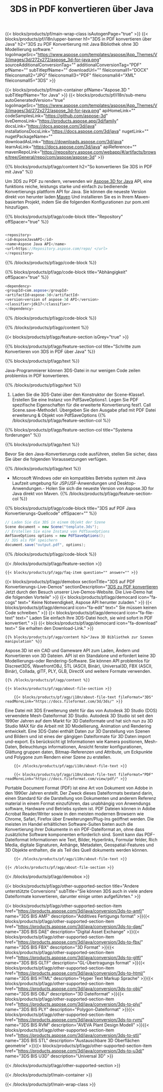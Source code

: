 ﻿---
title: 3DS in PDF konvertieren über Java 
url: /de/java/conversion/3ds-to-pdf/ 
description: Beispiel für Java Konvertierungs code für 3DS-Format in PDF-Datei. Verwenden Sie diesen Beispielcode, um 3DS in PDF innerhalb einer Web-oder Desktop-Java-basierten Anwendung zu konvertieren.
---
{{< blocks/products/pf/main-wrap-class isAutogenPage="true" >}}
{{< blocks/products/pf/i18n/upper-banner h1="3DS in PDF konvertieren über Java" h2="3DS zu PDF Konvertierung mit Java Bibliothek ohne 3D Modellierung software." logoImageSrc="https://www.aspose.com/templates/aspose/App_Themes/V3/images/3d/272x272/aspose_3d-for-java.png" sourceAdditionalConversionTag="" additionalConversionTag="PDF" pfName="" subTitlepfName="" downloadUrl="" fileiconsmall1="DOCX" fileiconsmall2="JPG" fileiconsmall3="PDF" fileiconsmall4="XML" fileiconsmall5="3DS" >}}

{{< blocks/products/pf/main-container pfName="Aspose.3D " subTitlepfName="for Java" >}}
{{< blocks/products/pf/i18n/sub-menu autoGeneratedVersion="true" logoImageSrc="https://www.aspose.com/templates/aspose/App_Themes/V3/images/3d/272x272/aspose_3d-for-java.png" apiHomeLink="" codeSamplesLink="https://github.com/aspose-3d" liveDemosLink="https://products.aspose.app/3d/family" docsLink="https://docs.aspose.com/3d/java" installationsDocsLink="https://docs.aspose.com/3d/java" nugetLink="" nugetPackageName="" downloadAsLink="https://downloads.aspose.com/3d/java" learnAsLink="https://docs.aspose.com/3d/java" apiReference="" mavenRepoLink="https://repository.aspose.com/webapp/#/artifacts/browse/tree/General/repo/com/aspose/aspose-3d" >}}

{{% blocks/products/pf/agp/content h2="So konvertieren Sie 3DS in PDF mit Java" %}}

 Um 3DS zu PDF zu rendern, verwenden wir
 [Aspose.3D for Java](https://products.aspose.com/3d/java) 
 API, eine funktions reiche, leistungs starke und einfach zu bedienende Konvertierungs plattform API for Java. Sie können die neueste Version direkt von herunter laden
 [Maven](https://repository.aspose.com/webapp/#/artifacts/browse/tree/General/repo/com/aspose/aspose-3d) 
 Und installieren Sie es in Ihrem Maven-basierten Projekt, indem Sie die folgenden Konfigurationen zur pom.xml hinzufügen.

{{% blocks/products/pf/agp/code-block title="Repository" offSpacer="true" %}}

```cs

<repository>
<id>AsposeJavaAPI</id>
<name>Aspose Java API</name>
<url>https://Repository.aspose.com/repo/ </url>
</repository>


```

{{% /blocks/products/pf/agp/code-block %}}

{{% blocks/products/pf/agp/code-block title="Abhängigkeit" offSpacer="true" %}}

```cs
<dependency>
<groupId>com.aspose</groupId>
<artifactId>aspose-3d</artifactId>
<version>version of aspose-3d API</version>
<classifier>jdk17</classifier>
</dependency>


```

{{% /blocks/products/pf/agp/code-block %}}

{{% /blocks/products/pf/agp/content %}}

{{< blocks/products/pf/agp/feature-section isGrey="true" >}}

{{% blocks/products/pf/agp/feature-section-col title="Schritte zum Konvertieren von 3DS in PDF über Java" %}}

{{% blocks/products/pf/agp/text %}}

 Java-Programmierer können 3DS-Datei in nur wenigen Code zeilen problemlos in PDF konvertieren.

{{% /blocks/products/pf/agp/text %}}

1. Laden Sie die 3DS-Datei über den Konstruktor der Scene-Klasse1. Erstellen Sie eine Instanz von PdfSaveOptions1. Legen Sie PDF spezifische Eigenschaften für die erweiterte Konvertierung fest1. Call Scene.save-Methode1. Übergeben Sie den Ausgabe pfad mit PDF Datei erweiterung & Objekt von PdfSaveOptions
{{% /blocks/products/pf/agp/feature-section-col %}}

{{% blocks/products/pf/agp/feature-section-col title="Systema forderungen" %}}

{{% blocks/products/pf/agp/text %}}

 Bevor Sie den Java-Konvertierungs code ausführen, stellen Sie sicher, dass Sie über die folgenden Voraussetzungen verfügen.

{{% /blocks/products/pf/agp/text %}}

- Microsoft Windows oder ein kompatibles Betriebs system mit Java Laufzeit umgebung für JSP/JSF-Anwendungen und Desktop-Anwendungen.- Holen Sie sich die neueste Version von Aspose.3D for Java direkt von Maven.
{{% /blocks/products/pf/agp/feature-section-col %}}

{{% blocks/products/pf/agp/code-block title="3DS auf PDF Java Konvertierungs-Quellcode" offSpacer="" %}}

```cs
// Laden Sie die 3DS in einem Objekt der Szene 
Scene document = new Scene("template.3ds");
// Erstellen Sie eine Instanz von PdfSaveOptions 
AmfSaveOptions options = new PdfSaveOptions();
// 3DS als PDF speichern 
document.save("output.pdf", options);   


```

{{% /blocks/products/pf/agp/code-block %}}

{{< /blocks/products/pf/agp/feature-section >}}

    {{< blocks/products/pf/agp/faq-item question="" answer="" >}}
 

<!-- aboutfile Starts -->

{{< blocks/products/pf/agp/demobox sectionTitle="3DS auf PDF Konvertierungs-Live-Demos" sectionDescription="[3DS zu PDF konvertieren](https://products.aspose.app/3d/conversion/3ds-to-pdf) Jetzt durch den Besuch unserer Live-Demos-Website. Die Live-Demo hat die folgenden Vorteile" >}}
        {{< blocks/products/pf/agp/democard icon="fa-cogs" text=" Keine Notwendigkeit, Aspose API herunter zuladen." >}}
        {{< blocks/products/pf/agp/democard icon="fa-edit" text=" Sie müssen keinen Code schreiben." >}}
        {{< blocks/products/pf/agp/democard icon="fa-file-text" text=" Laden Sie einfach Ihre 3DS-Datei hoch, sie wird sofort in PDF konvertiert." >}}
        {{< blocks/products/pf/agp/democard icon="fa-download" text=" Sie erhalten den Download-Link." >}}

    {{% blocks/products/pf/agp/content h2="Java 3D Bibliothek zur Szenen manipulation" %}}

 Aspose.3D ist ein CAD und Gameware API zum Laden, Ändern und Konvertieren von 3D Dateien. API ist ein Standalone und erfordert keine 3D Modellierungs-oder Rendering-Software. Sie können API problemlos für Discreet3DS, WavefrontOBJ, STL (ASCII, Binär), Universal3D, FBX (ASCII, Binär), Collada, glTF, PLY, GLB, DirectX und weitere Formate verwenden. 



    {{% /blocks/products/pf/agp/content %}}

    {{< blocks/products/pf/agp/about-file-section >}}

        {{< blocks/products/pf/agp/i18n/about-file-text fileFormat="3DS" readMoreLink="https://docs.fileformat.com/3d/3ds/" >}}

Eine Datei mit 3DS Erweiterung steht für das von Autodesk 3D Studio (DOS) verwendete Mesh-Dateiformat 3D Studio. Autodesk 3D Studio ist seit den 1990er Jahren auf dem Markt für 3D Dateiformate und hat sich nun zu 3D Studio MAX für die Arbeit mit 3D Modellierung, Animation und Rendering entwickelt. Eine 3DS-Datei enthält Daten zur 3D Darstellung von Szenen und Bildern und ist eines der gängigen Dateiformate für 3D Daten import und-export. Es berücksicht igt Informationen wie Kamera positionen, Mesh-Daten, Beleuchtungs informationen, Ansicht fenster konfigurationen, Glättung gruppen daten, Bitmap-Referenzen und Attribute, um Eckpunkte und Polygone zum Rendern einer Szene zu erstellen.

        {{< /blocks/products/pf/agp/i18n/about-file-text >}}

        {{< blocks/products/pf/agp/i18n/about-file-text fileFormat="PDF" readMoreLink="https://docs.fileformat.com/view/pdf/" >}}

Portable Document Format (PDF) ist eine Art von Dokument von Adobe in den 1990er Jahren erstellt. Der Zweck dieses Dateiformats bestand darin, einen Standard für die Darstellung von Dokumenten und anderem Referenz material in einem Format einzuführen, das unabhängig von Anwendungs software, Hardware und Betriebs system ist. PDF Dateien können in Adobe Acrobat Reader/Writer sowie in den meisten modernen Browsern wie Chrome, Safari, Firefox über Erweiterungen/Plug-Ins geöffnet werden. Die meisten im Handel erhältlichen Software-Suiten bieten auch die Konvertierung ihrer Dokumente in ein PDF-Dateiformat an, ohne dass zusätzliche Software komponenten erforderlich sind. Somit kann das PDF-Dateiformat Informationen wie Text, Bilder, Hyperlinks, Formular felder, Rich Media, digitale Signaturen, Anhänge, Metadaten, Geospatial-Features und 3D Objekte enthalten, die als Teil des Quell dokuments werden können.

        {{< /blocks/products/pf/agp/i18n/about-file-text >}}

    {{< /blocks/products/pf/agp/about-file-section >}}

{{< /blocks/products/pf/agp/demobox >}}

<!-- aboutfile Ends -->

{{< blocks/products/pf/agp/other-supported-section title="Andere unterstützte Conversions" subTitle="Sie können 3DS auch in viele andere Dateiformate konvertieren, darunter einige unten aufgeführten." >}}

{{< blocks/products/pf/agp/other-supported-section-item href="https://products.aspose.com/3d/java/conversion/3ds-to-amf/" name="3DS BIS AMF" description="Additives Fertigungs format" >}}{{< blocks/products/pf/agp/other-supported-section-item href="https://products.aspose.com/3d/java/conversion/3ds-to-dae/" name="3DS BIS DAE" description="Digital Asset Exchange" >}}{{< blocks/products/pf/agp/other-supported-section-item href="https://products.aspose.com/3d/java/conversion/3ds-to-fbx/" name="3DS BIS FBX" description="3D Format" >}}{{< blocks/products/pf/agp/other-supported-section-item href="https://products.aspose.com/3d/java/conversion/3ds-to-gltf/" name="3DS BIS GLTF" description="GL-Übertragungs format" >}}{{< blocks/products/pf/agp/other-supported-section-item href="https://products.aspose.com/3d/java/conversion/3ds-to-html/" name="3DS BIS HTML" description="Hyper Text Markup Sprache" >}}{{< blocks/products/pf/agp/other-supported-section-item href="https://products.aspose.com/3d/java/conversion/3ds-to-obj/" name="3DS BIS OBJ" description="3D Dateiformat" >}}{{< blocks/products/pf/agp/other-supported-section-item href="https://products.aspose.com/3d/java/conversion/3ds-to-ply/" name="3DS BIS PLY" description="Polygon-Dateiformat" >}}{{< blocks/products/pf/agp/other-supported-section-item href="https://products.aspose.com/3d/java/conversion/3ds-to-rvm/" name="3DS BIS RVM" description="AVEVA Plant Design Modell" >}}{{< blocks/products/pf/agp/other-supported-section-item href="https://products.aspose.com/3d/java/conversion/3ds-to-stl/" name="3DS BIS STL" description="Austauschbare 3D Oberflächen geometrie" >}}{{< blocks/products/pf/agp/other-supported-section-item href="https://products.aspose.com/3d/java/conversion/3ds-to-u3d/" name="3DS BIS U3D" description="Universal 3D" >}}

{{< /blocks/products/pf/agp/other-supported-section >}}

{{< /blocks/products/pf/main-container >}}
    
{{< /blocks/products/pf/main-wrap-class >}}